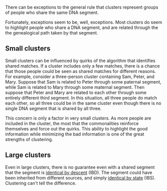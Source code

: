 There can be exceptions to the general rule that clusters represent groups of people who share the same DNA segment.

Fortunately, exceptions seem to be, well, exceptions. Most clusters do seem to highlight people who share a DNA segment, and are related through the the genealogical path taken by that segment.

## Small clusters

Small clusters can be influenced by quirks of the algorithm that identifies shared matches. If a cluster includes only a few matches, there is a chance that those people could be seen as shared matches for different reasons. For example, consider a three-person cluster containing Sam, Peter, and Mary. Suppose that Sam is related to Peter through some paternal segment, while Sam is related to Mary through some maternal segment. Then suppose that Peter and Mary are related to each other through some entirely different third segment. In this situation, all three people do match each other, so all three could be in the same cluster even though there is no single DNA segment that is shared by all three.

This concern is only a factor in very small clusters. As more people are included in the cluster, the most that the commonalities reinforce themselves and force out the quirks. This ability to highlight the good information while minimizing the bad information is one of the great strengths of clustering.

## Large clusters

Even in large clusters, there is no guarantee even with a shared segment that the segment is [identical by descent](https://isogg.org/wiki/Identical_by_descent) (IBD). The segment could have been inherited from different sources, and simply [identical by state](https://isogg.org/wiki/Identical_by_state) (IBS). Clustering can't tell the difference.
